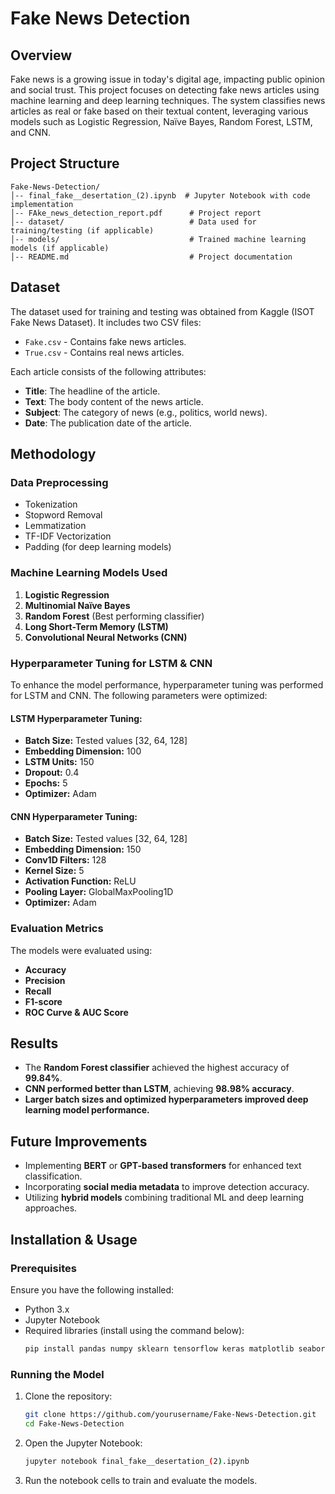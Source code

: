 # Fake News Detection

## Overview
Fake news is a growing issue in today's digital age, impacting public opinion and social trust. This project focuses on detecting fake news articles using machine learning and deep learning techniques. The system classifies news articles as real or fake based on their textual content, leveraging various models such as Logistic Regression, Naïve Bayes, Random Forest, LSTM, and CNN.

## Project Structure
```
Fake-News-Detection/
│-- final_fake__desertation_(2).ipynb  # Jupyter Notebook with code implementation
│-- FAke_news_detection_report.pdf      # Project report
│-- dataset/                            # Data used for training/testing (if applicable)
│-- models/                             # Trained machine learning models (if applicable)
│-- README.md                           # Project documentation
```

## Dataset
The dataset used for training and testing was obtained from Kaggle (ISOT Fake News Dataset). It includes two CSV files:
- `Fake.csv` - Contains fake news articles.
- `True.csv` - Contains real news articles.

Each article consists of the following attributes:
- **Title**: The headline of the article.
- **Text**: The body content of the news article.
- **Subject**: The category of news (e.g., politics, world news).
- **Date**: The publication date of the article.

## Methodology
### Data Preprocessing
- Tokenization
- Stopword Removal
- Lemmatization
- TF-IDF Vectorization
- Padding (for deep learning models)

### Machine Learning Models Used
1. **Logistic Regression**
2. **Multinomial Naïve Bayes**
3. **Random Forest** (Best performing classifier)
4. **Long Short-Term Memory (LSTM)**
5. **Convolutional Neural Networks (CNN)**

### Hyperparameter Tuning for LSTM & CNN
To enhance the model performance, hyperparameter tuning was performed for LSTM and CNN. The following parameters were optimized:

#### LSTM Hyperparameter Tuning:
- **Batch Size:** Tested values [32, 64, 128]
- **Embedding Dimension:** 100
- **LSTM Units:** 150
- **Dropout:** 0.4
- **Epochs:** 5
- **Optimizer:** Adam

#### CNN Hyperparameter Tuning:
- **Batch Size:** Tested values [32, 64, 128]
- **Embedding Dimension:** 150
- **Conv1D Filters:** 128
- **Kernel Size:** 5
- **Activation Function:** ReLU
- **Pooling Layer:** GlobalMaxPooling1D
- **Optimizer:** Adam

### Evaluation Metrics
The models were evaluated using:
- **Accuracy**
- **Precision**
- **Recall**
- **F1-score**
- **ROC Curve & AUC Score**

## Results
- The **Random Forest classifier** achieved the highest accuracy of **99.84%**.
- **CNN performed better than LSTM**, achieving **98.98% accuracy**.
- **Larger batch sizes and optimized hyperparameters improved deep learning model performance.**

## Future Improvements
- Implementing **BERT** or **GPT-based transformers** for enhanced text classification.
- Incorporating **social media metadata** to improve detection accuracy.
- Utilizing **hybrid models** combining traditional ML and deep learning approaches.

## Installation & Usage
### Prerequisites
Ensure you have the following installed:
- Python 3.x
- Jupyter Notebook
- Required libraries (install using the command below):
  ```sh
  pip install pandas numpy sklearn tensorflow keras matplotlib seaborn nltk
  ```

### Running the Model
1. Clone the repository:
   ```sh
   git clone https://github.com/yourusername/Fake-News-Detection.git
   cd Fake-News-Detection
   ```
2. Open the Jupyter Notebook:
   ```sh
   jupyter notebook final_fake__desertation_(2).ipynb
   ```
3. Run the notebook cells to train and evaluate the models.

